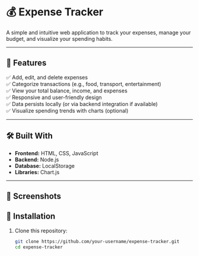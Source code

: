 # 💰 Expense Tracker

A simple and intuitive web application to track your expenses, manage your budget, and visualize your spending habits.

 <!--![screenshot](./assets/screenshot.png) Replace with your screenshot path -->

---

## 🚀 Features

✅ Add, edit, and delete expenses  
✅ Categorize transactions (e.g., food, transport, entertainment)  
✅ View your total balance, income, and expenses  
✅ Responsive and user-friendly design  
✅ Data persists locally (or via backend integration if available)  
✅ Visualize spending trends with charts (optional)

---

## 🛠️ Built With

- **Frontend:** HTML, CSS, JavaScript
- **Backend:** Node.js 
- **Database:** LocalStorage
- **Libraries:** Chart.js

---

## 📸 Screenshots
<!--
| Dashboard                        | Add Expense                     |
| -------------------------------- | ------------------------------- |
| ![Dashboard](./assets/dashboard.png) | ![Add Expense](./assets/add.png) |

--->

## 🔧 Installation

1. Clone this repository:
   ```bash
   git clone https://github.com/your-username/expense-tracker.git
   cd expense-tracker

